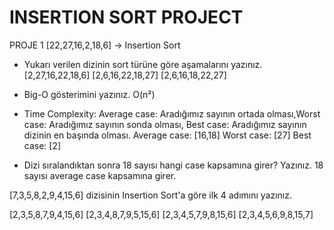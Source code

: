 # INSERTION SORT PROJECT
PROJE 1
[22,27,16,2,18,6] -> Insertion Sort

* Yukarı verilen dizinin sort türüne göre aşamalarını yazınız.
[2,27,16,22,18,6] 
[2,6,16,22,18,27] 
[2,6,16,18,22,27] 

* Big-O gösterimini yazınız.
O(n²)

* Time Complexity: Average case: Aradığımız sayının ortada olması,Worst case: Aradığımız sayının sonda olması, Best case: Aradığımız sayının dizinin en başında olması.
Average case: [16,18]
Worst case: [27]
Best case: [2]

* Dizi sıralandıktan sonra 18 sayısı hangi case kapsamına girer? Yazınız.
18 sayısı average case kapsamına girer.

[7,3,5,8,2,9,4,15,6] dizisinin Insertion Sort'a göre ilk 4 adımını yazınız.

[2,3,5,8,7,9,4,15,6]
[2,3,4,8,7,9,5,15,6]
[2,3,4,5,7,9,8,15,6]
[2,3,4,5,6,9,8,15,7]
